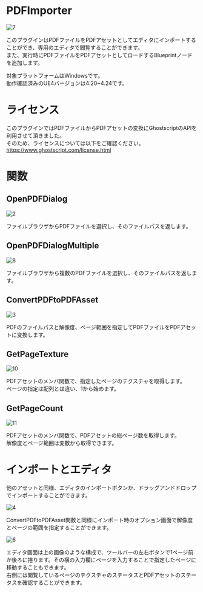 # PDFImporter  
![7](https://user-images.githubusercontent.com/51815450/74624947-b230c280-518d-11ea-84e4-31d4769b9e53.PNG)

このプラグインはPDFファイルをPDFアセットとしてエディタにインポートすることができ、専用のエディタで閲覧することができます。  
また、実行時にPDFファイルをPDFアセットとしてロードするBlueprintノードを追加します。

対象プラットフォームはWindowsです。  
動作確認済みのUE4バージョンは4.20~4.24です。

# ライセンス
このプラグインではPDFファイルからPDFアセットの変換にGhostscriptのAPIを利用させて頂きました。  
そのため、ライセンスについては以下をご確認ください。  
https://www.ghostscript.com/license.html

# 関数  
## OpenPDFDialog  
![2](https://user-images.githubusercontent.com/51815450/74625151-b14c6080-518e-11ea-844f-2dd12c10d7b9.PNG)  

ファイルブラウザからPDFファイルを選択し、そのファイルパスを返します。

## OpenPDFDialogMultiple  
![8](https://user-images.githubusercontent.com/51815450/74625171-c2956d00-518e-11ea-80f0-84c8a13cca9b.PNG)  

ファイルブラウザから複数のPDFファイルを選択し、そのファイルパスを返します。

## ConvertPDFtoPDFAsset  
![3](https://user-images.githubusercontent.com/51815450/74625179-c9bc7b00-518e-11ea-8ffe-a21548591460.PNG)  

PDFのファイルパスと解像度、ページ範囲を指定してPDFファイルをPDFアセットに変換します。

## GetPageTexture
![10](https://user-images.githubusercontent.com/51815450/74625727-a692cb00-5190-11ea-9f2a-bb328d88c60a.PNG)  

PDFアセットのメンバ関数で、指定したページのテクスチャを取得します。  
ページの指定は配列とは違い、1から始めます。

## GetPageCount
![11](https://user-images.githubusercontent.com/51815450/74625793-e8237600-5190-11ea-8323-b6584dde83db.PNG)

PDFアセットのメンバ関数で、PDFアセットの総ページ数を取得します。  
解像度とページ範囲は変数から取得できます。   

# インポートとエディタ
他のアセットと同様、エディタのインポートボタンか、ドラッグアンドドロップでインポートすることができます。 

![4](https://user-images.githubusercontent.com/51815450/74625309-36d01080-518f-11ea-9c0c-96b23590e091.PNG)  

ConvertPDFtoPDFAsset関数と同様にインポート時のオプション画面で解像度とページの範囲を指定することができます。  

![6](https://user-images.githubusercontent.com/51815450/74625428-962e2080-518f-11ea-8230-36f4fe697bbd.PNG)

エディタ画面は上の画像のような構成で、ツールバーの左右ボタンで1ページ前か後ろに捲ります。その横の入力欄にページを入力することで指定したページに移動することもできます。  
右側には閲覧しているページのテクスチャのステータスとPDFアセットのステータスを確認することができます。
